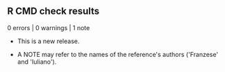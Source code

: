 ## R CMD check results

0 errors | 0 warnings | 1 note

* This is a new release.

* A NOTE may refer to the names of the reference's authors ('Franzese' and 'Iuliano').
